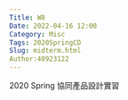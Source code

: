 ```yaml
---
Title: W8
Date: 2022-04-16 12:00
Category: Misc
Tags: 2020SpringCD
Slug: midterm.html
Author:40923122
---
```


2020 Spring 協同產品設計實習

<!-- PELICAN_END_SUMMARY -->

